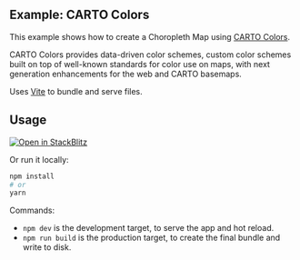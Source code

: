 ## Example: CARTO Colors

This example shows how to create a Choropleth Map using [CARTO Colors](https://carto.com/carto-colors/).

CARTO Colors provides data-driven color schemes, custom color schemes built on top of well-known standards for color use on maps, with next generation enhancements for the web and CARTO basemaps.

Uses [Vite](https://vitejs.dev/) to bundle and serve files.


## Usage

[![Open in StackBlitz](https://developer.stackblitz.com/img/open_in_stackblitz.svg)](https://stackblitz.com/github/CartoDB/deck.gl-examples/tree/master/query-accidents?file=index.ts)

Or run it locally:

```bash
npm install
# or
yarn
```

Commands:
* `npm dev` is the development target, to serve the app and hot reload.
* `npm run build` is the production target, to create the final bundle and write to disk.
